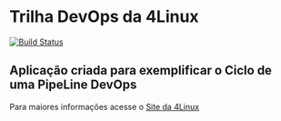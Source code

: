 # Trilha DevOps da 4Linux

<!-- Altere a Flag abaixo com sua URL do Travis -->
[![Build Status](https://travis-ci.org/Blackbel/DevOpsLab-HelloWorld.svg?branch=master)](https://travis-ci.org/Blackbel/DevOpsLab-HelloWorld)

## Aplicação criada para exemplificar o Ciclo de uma PipeLine DevOps


Para maiores informações acesse o [Site da 4Linux](https://www.4linux.com.br/cursos/devops)
